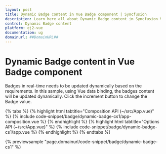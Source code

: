 ```yaml
---
layout: post
title: Dynamic Badge content in Vue Badge component | Syncfusion
description: Learn here all about Dynamic Badge content in Syncfusion Vue Badge component of Syncfusion Essential JS 2 and more.
control: Dynamic Badge content 
platform: ej2-vue
documentation: ug
domainurl: ##DomainURL##
---
```


# Dynamic Badge content in Vue Badge component

Badges in real-time needs to be updated dynamically based on the requirements. In this sample, using Vue data binding, the badges content will be updated dynamically. Click the increment button to change the Badge value.

{% tabs %}
{% highlight html tabtitle="Composition API (~/src/App.vue)" %}
{% include code-snippet/badge/dynamic-badge-cs1/app-composition.vue %}
{% endhighlight %}
{% highlight html tabtitle="Options API (~/src/App.vue)" %}
{% include code-snippet/badge/dynamic-badge-cs1/app.vue %}
{% endhighlight %}
{% endtabs %}
        
{% previewsample "page.domainurl/code-snippet/badge/dynamic-badge-cs1" %}